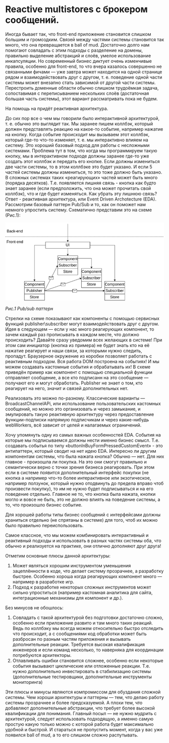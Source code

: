 ﻿# Reactive multistores с брокером сообщений.

Иногда бывает так, что front-end приложение становится слишком большим и громоздким. Связей между частями системы становится так много, что она превращается в ball of mud. Достаточно долго нам помогают совладать с этим подходы с разделение на домены, правильно выделение абстракций и слоёв, умелое использование инкапсуляции. Но современный бизнес диктует очень изменчивые правила, особенно для front-end, то что вчера казалось совершенно не связанными фичами — уже завтра может находится на одной странице рядом и взаимодействовать друг с другом, т. е. поведение одной части системы может внезапно стать зависимой от другой части системы. Перестроить доменные области обычно слишком трудоёмкая задача, сопоставимая с переписыванием нескольких слоёв (достаточная большая часть системы), этот вариант рассматривать пока не будем.

На помощь на придёт реактивная архитектура.

До сих пор все о чем мы говорили было интерактивной архитектурой, т. е. обычно это выглядит так. Мы заранее пишем коллбэк, который должен представлять реакцию на какое-то событие, например нажатие на кнопку. Когда событие происходит мы вызываем этот коллбэк, который где-то что-то изменяет, т. е. мы интерактивно влияем на систему. Это хороший базовый подход для работы с несложными системами. Проблема тут в том, что когда мы программируем такую кнопку, мы в интерактивном подходе должны заранее где-то уже создать этот коллбэк и передать его кнопке. Если должны измениться две части системы, то в этом коллбэке это будет указано. И если 5 частей системы должны измениться, то это тоже должно быть указано. В сложных системах таких «реагирующих» частей может быть много (порядка десятков). Т.е. появляется лишняя связь - кнопка как будто знает заранее (если предположить, что она может прочитать свой коллбэк), что и где будет изменяться. Как убрать эту лишнюю связь? Ответ -  реактивная архитектура, или Event Driven Archotecture (EDA). Рассмотрим базовый паттерн Pub/Sub и то, как он поможет нам немного упростить систему. Схематично представим это на схеме (Рис.1):

![](20221126_4_reactive_multistore.png)

*Рис.1 Pub/sub паттерн*

Стрелки на схеме показывают как компоненты с помощью сервисных функций publisher\subscriber могут взаимодействовать друг с другом. Идея в следующем — если у нас много реагирующих компонент, то зачем каждый раз прописывать в каждом месте, что должно происходить? Давайте сразу уведомим всех желающих в системе! При этом сам инициатор (кнопка из примера) не будет знать кто на её нажатие реагирует и наши связи, за которыми нужно следить, пропадут. Браузерное окружение из коробки позволяет работать с реактивным подходом. Вся работа DOM построена на событиях! И мы можем создавать кастомные события и обрабатывать их! В схеме приведён пример как компонент с помощью специальной функции отправляет сообщение, а все кто подписанн на это сообщение — получают его и могут обработать. Publisher не знает о том, кто реагирует на него, значит и связей дополнительных нет.

Реализовать это можно по-разному. Классические варианты — BroadcastChannelAPi, или использование пользовательских кастомных сообщений, но можно это организовать и через замыкание, и эмулировать такую реактивную архитектуру через предоставление функции-подписки напрямую подписчикам и через какие-нибудь webWorkers, всё зависит от целей и налагаемых ограничений.

Хочу упомянуть одну из самых важных особенностей EDA. События на которые мы подписываемся должны нести именно бизнес смысл. Т.е. создавать событья по типу «buttonInBuyFormPressedCustomEvent» - это антипаттерн, который сводит на нет идею EDA. Интересно ли другим компонентам системы, что была нажата кнопка? Обычно — нет. Для них главное - произошла ли покупка. На это они смогут правильно и семантически верно с точки зрения бизнеса реагировать. При этом если в системе появится дополнительный интерфейс покупки (не кнопка а например что-то более интерактивное или экзотическое, например ползунок, который нужно отодвинуть до предела вправо чтоб произвести покупку), то им не нужно будет подписываться и на его поведение отдельно. Главное не то, что кнопка была нажата, кнопки могло и вовсе не быть, это не должно влиять на поведение системы, а то, что произошло бизнес событие.

Для хорошей работы типы бизнес сообщений с интерфейсами должны храниться отдельно (не спрятаны в системе) для того, чтоб их можно было правильно переиспользовать.

Самое классное, что мы можем комбинировать интерактивный и реактивный подходы и использовать в разных частях системы оба, что обычно и реализуется на практике, они отлично дополняют друг друга!

Отметим основные плюсы данной архитектуры:

1. Может являться хорошим инструментом уменьшения зацеплённости в коде, что делает систему прозрачнее, а разработку быстрее. Особенно хороша когда реагирующих компонент много — например в разработке игр.
1. Подход к разработке некоторых сложных инструментов может сильно упроститься (например кастомная аналитика для сайта, интеграционные механизмы для компонент и др.).

Без минусов не обошлось:

1. Совладать с такой архитектурой без подготовки достаточно сложно, особенно если приложение развито и там много таких реакций. Ведь по коллбэку мы всегда можем относительно быстро отследить что происходит, а с сообщениями код обработки может быть разбросан по разным частям приложения и вызывать дополнительные реакции. Требуется высокая квалификация инженеров и если команд несколько, то наверняка для координации потребуются архитекторы.
1. Отлавливать ошибки становится сложнее, особенно если некоторые события вызывают циклические или отложенные реакции. Т.е. нужно дополнительно инвестировать в стабилизацию системы (дополнительные тестировщики, дополнительные инструменты мониторинга)

Эти плюсы и минусы являются компромиссом для обуздания сложной системы. Чем хороши архитектуры и паттерны — тем, что делаю работу системы прозрачнее и более предсказуемой. А плохи тем, что добавляют дополнительные абстракции, что требует более высокой квалификации для понимания. Главный посыл — не нужно мудрить с архитектурой, следует использовать подходящую, а именно самую простую какую только можно с которой работа будет максимально удобной и быстрой. И стараться не пропустить момент, когда у вас уже появился ball of mud, а то его  слишком сложно распутывать.
